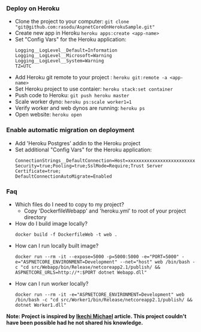 ### Deploy on Heroku
- Clone the project to your computer: ```git clone "git@github.com:rasodu/AspnetCoreOnHerokuSample.git"```
- Create new app in Heroku ```heroku apps:create <app-name>```
- Set "Config Vars" for the Heroku application:
  ```
  Logging__LogLevel__Default=Information
  Logging__LogLevel__Microsoft=Warning
  Logging__LogLevel__System=Warning
  TZ=UTC
  ```
- Add Heroku git remote to your project : ```heroku git:remote -a <app-name>```
- Set Heroku project to use contaier: ```heroku stack:set container```
- Push code to Heroku: ```git push heroku master```
- Scale worker dyno: ```heroku ps:scale worker1=1```
- Verify worker and web dynos are running: ```heroku ps```
- Open website: ```heroku open```

### Enable automatic migration on deployment
- Add 'Heroku Postgres' addin to the Heroku project
- Set additional "Config Vars" for the Heroku application:
  ```
  ConnectionStrings__DefaultConnection=Host=xxxxxxxxxxxxxxxxxxxxxxxxxxxxxxxxxxxxxxxxx;Database=xxxxxxxxxxxxxx;Username=xxxxxxxxxxxxxx;Password=xxxxxxxxxxxxxxxxxxxxxxxxxxxxxxxxxxxxxxxxxxxxxxxxxxxxxxxxxxxxxxxx;Integrated Security=true;Pooling=true;SslMode=Require;Trust Server Certificate=true;
  DefaultConnectionAutoMigrate=Enabled
  ```

### Faq
- Which files do I need to copy to my project?
  - Copy 'DockerfileWebapp' and 'heroku.yml' to root of your project directory
- How do I build image locally?
  ```
  docker build -f DockerfileWeb -t web .
  ```
- How can I run locally built image?
  ```
  docker run --rm -it --expose=5000 -p=5000:5000 -e="PORT=5000" -e="ASPNETCORE_ENVIRONMENT=Development" --net="host" web /bin/bash -c "cd src/Webapp/bin/Release/netcoreapp2.1/publish/ && ASPNETCORE_URLS=http://*:$PORT dotnet Webapp.dll"
  ```
- How can I run worker locally?
  ```
  docker run --rm -it -e="ASPNETCORE_ENVIRONMENT=Development" web /bin/bash -c "cd src/Worker1/bin/Release/netcoreapp2.1/publish/ && dotnet Worker1.dll"
  ```

**Note: Project is inspired by [Ikechi Michael](https://blog.devcenter.co/deploy-asp-net-core-2-0-apps-on-heroku-eea8efd918b6) article. This project couldn't have been possible had he not shared his knowledge.**

